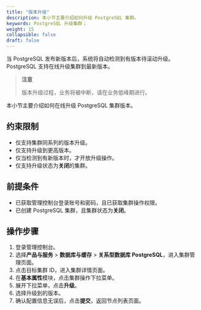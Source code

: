 ```yaml
---
title: "版本升级"
description: 本小节主要介绍如何升级 PostgreSQL 集群。 
keywords: PostgreSQL 升级集群；
weight: 15
collapsible: false
draft: false
---
```



当 PostgreSQL 发布新版本后，系统将自动检测到有版本待滚动升级。PostgreSQL 支持在线升级集群到最新版本。

> **注意**
> 
> 版本升级过程，业务将被中断，请在业务低峰期进行。

本小节主要介绍如何在线升级 PostgreSQL 集群版本。

## 约束限制

- 仅支持集群同系列的版本升级。
- 仅支持升级到更高版本。
- 仅当检测到有新版本时，才开放升级操作。
- 仅支持升级状态为**关闭**的集群。

## 前提条件

- 已获取管理控制台登录账号和密码，且已获取集群操作权限。
- 已创建 PostgreSQL 集群，且集群状态为**关闭**。

## 操作步骤

1. 登录管理控制台。
2. 选择**产品与服务** > **数据库与缓存** > **关系型数据库 PostgreSQL**，进入集群管理页面。
3. 点击目标集群 ID，进入集群详情页面。
4. 在**基本属性**模块，点击集群操作下拉菜单。
5. 展开下拉菜单，点击**升级**。
6. 选择升级到的版本。
7. 确认配置信息无误后，点击**提交**，返回节点列表页面。
